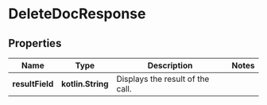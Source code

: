 
# DeleteDocResponse

## Properties
Name | Type | Description | Notes
------------ | ------------- | ------------- | -------------
**resultField** | **kotlin.String** | Displays the result of the call. | 



